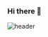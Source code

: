 ### Hi there 👋
![header](https://capsule-render.vercel.app/api?type=waving&color=0:000000,100:000000&text=Jung%20Daegun&fontColor=878787&section=footer) 
